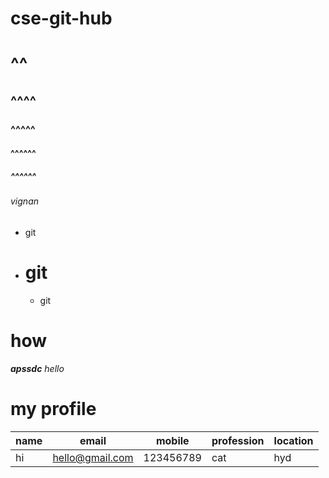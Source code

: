# cse-git-hub
# ^^
## ^^^^
### ^^^^^
#### ^^^^^^
##### ^^^^^^
###### vignan
- git 
- # git
  - git  
# how  
***apssdc***
*hello*
# my profile
|name|email|mobile|profession|location|
|----|-----|------|----------|-------|
|hi|hello@gmail.com|123456789|cat|hyd|

